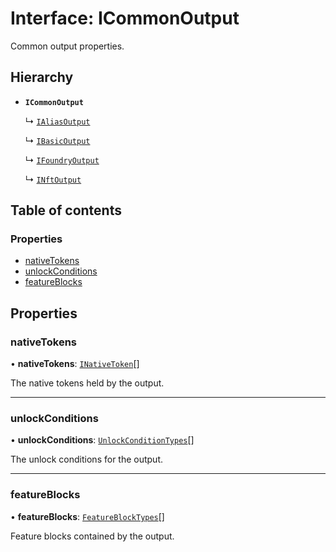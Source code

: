 # Interface: ICommonOutput

Common output properties.

## Hierarchy

- **`ICommonOutput`**

  ↳ [`IAliasOutput`](IAliasOutput.md)

  ↳ [`IBasicOutput`](IBasicOutput.md)

  ↳ [`IFoundryOutput`](IFoundryOutput.md)

  ↳ [`INftOutput`](INftOutput.md)

## Table of contents

### Properties

- [nativeTokens](ICommonOutput.md#nativetokens)
- [unlockConditions](ICommonOutput.md#unlockconditions)
- [featureBlocks](ICommonOutput.md#featureblocks)

## Properties

### nativeTokens

• **nativeTokens**: [`INativeToken`](INativeToken.md)[]

The native tokens held by the output.

___

### unlockConditions

• **unlockConditions**: [`UnlockConditionTypes`](../api.md#unlockconditiontypes)[]

The unlock conditions for the output.

___

### featureBlocks

• **featureBlocks**: [`FeatureBlockTypes`](../api.md#featureblocktypes)[]

Feature blocks contained by the output.
